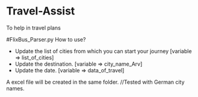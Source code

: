 # Travel-Assist
To help in travel plans

#FlixBus_Parser.py
How to use?
- Update the list of cities from which you can start your journey [variable => list_of_cities]
- Update the destination.  [variable => city_name_Arv]
- Update the date.  [variable => data_of_travel]

A excel file will be created in the same folder.
//Tested with German city names.
